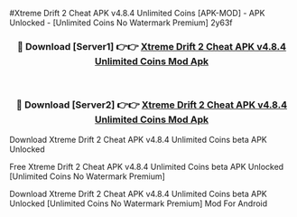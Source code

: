 #Xtreme Drift 2 Cheat APK v4.8.4 Unlimited Coins [APK-MOD] - APK Unlocked - [Unlimited Coins No Watermark Premium] 2y63f



<div align="center">

<h3>🔴 Download [Server1] 👉👉 <a href="https://momento.my/?title=Xtreme_Drift_2_Cheat_APK_v4.8.4_Unlimited_Coins">Xtreme Drift 2 Cheat APK v4.8.4 Unlimited Coins Mod Apk</a></h3><br>

<h3>🔴 Download [Server2] 👉👉 <a href="https://momento.my/?title=Xtreme_Drift_2_Cheat_APK_v4.8.4_Unlimited_Coins">Xtreme Drift 2 Cheat APK v4.8.4 Unlimited Coins Mod Apk</a></h3>
</div>



Download Xtreme Drift 2 Cheat APK v4.8.4 Unlimited Coins beta APK Unlocked

Free Xtreme Drift 2 Cheat APK v4.8.4 Unlimited Coins beta APK Unlocked [Unlimited Coins No Watermark Premium]

Download Xtreme Drift 2 Cheat APK v4.8.4 Unlimited Coins beta APK Unlocked [Unlimited Coins No Watermark Premium] Mod For Android
